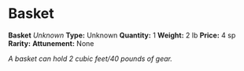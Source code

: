 # Basket

**Basket**
_Unknown_
**Type:** Unknown
**Quantity:** 1
**Weight:** 2 lb
**Price:** 4 sp
**Rarity:** 
**Attunement:** None

*A basket can hold 2 cubic feet/40 pounds of gear.*